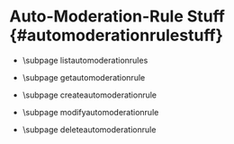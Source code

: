 Auto-Moderation-Rule Stuff {#automoderationrulestuff}
============
- \subpage listautomoderationrules

- \subpage getautomoderationrule

- \subpage createautomoderationrule

- \subpage modifyautomoderationrule

- \subpage deleteautomoderationrule
